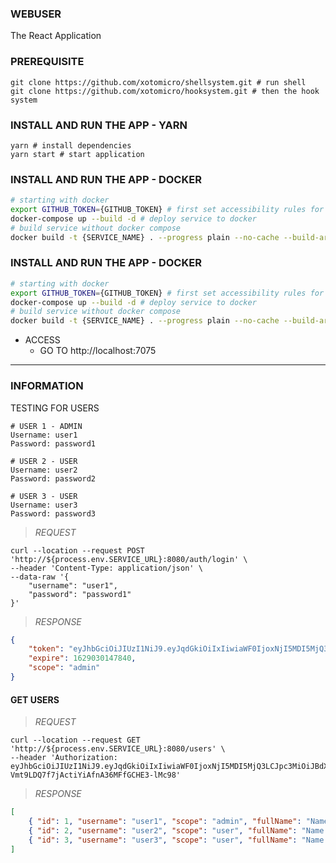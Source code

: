 ### WEBUSER
The React Application

### PREREQUISITE
```shell
git clone https://github.com/xotomicro/shellsystem.git # run shell
git clone https://github.com/xotomicro/hooksystem.git # then the hook system
```


### INSTALL AND RUN THE APP - YARN
```shell
yarn # install dependencies
yarn start # start application
```

### INSTALL AND RUN THE APP - DOCKER
```sh
# starting with docker
export GITHUB_TOKEN={GITHUB_TOKEN} # first set accessibility rules for your team and add your github token like so 
docker-compose up --build -d # deploy service to docker
# build service without docker compose
docker build -t {SERVICE_NAME} . --progress plain --no-cache --build-arg GITHUB_TOKEN={GITHUB_TOKEN}


```

### INSTALL AND RUN THE APP - DOCKER
```sh
# starting with docker
export GITHUB_TOKEN={GITHUB_TOKEN} # first set accessibility rules for your team and add your github token like so 
docker-compose up --build -d # deploy service to docker
# build service without docker compose
docker build -t {SERVICE_NAME} . --progress plain --no-cache --build-arg GITHUB_TOKEN={GITHUB_TOKEN}

```

- ACCESS 
  * GO TO http://localhost:7075

<hr>

### INFORMATION
TESTING FOR USERS

```shell
# USER 1 - ADMIN
Username: user1
Password: password1
```

```shell
# USER 2 - USER
Username: user2
Password: password2
```

```shell
# USER 3 - USER
Username: user3
Password: password3
 ```

> *REQUEST*
```shell
curl --location --request POST 'http://${process.env.SERVICE_URL}:8080/auth/login' \
--header 'Content-Type: application/json' \
--data-raw '{
    "username": "user1",
    "password": "password1"
}'
```
> *RESPONSE*
```json
{
    "token": "eyJhbGciOiJIUzI1NiJ9.eyJqdGkiOiIxIiwiaWF0IjoxNjI5MDI5MjQ3LCJpc3MiOiJBdXRoU2VydmljZSIsImV4cCI6MTYyOTAzMDE0N30.elcks-Vmt9LDQ7f7jActiYiAfnA36MFfGCHE3-lMc98",
    "expire": 1629030147840,
    "scope": "admin"
}
```

#### GET USERS
> *REQUEST*
```shell
curl --location --request GET 'http://${process.env.SERVICE_URL}:8080/users' \
--header 'Authorization: eyJhbGciOiJIUzI1NiJ9.eyJqdGkiOiIxIiwiaWF0IjoxNjI5MDI5MjQ3LCJpc3MiOiJBdXRoU2VydmljZSIsImV4cCI6MTYyOTAzMDE0N30.elcks-Vmt9LDQ7f7jActiYiAfnA36MFfGCHE3-lMc98'
```
> *RESPONSE*
```json
[
    { "id": 1, "username": "user1", "scope": "admin", "fullName": "Name 1" },
    { "id": 2, "username": "user2", "scope": "user", "fullName": "Name 2" }, 
	{ "id": 3, "username": "user3", "scope": "user", "fullName": "Name 3" }
]
```

 
